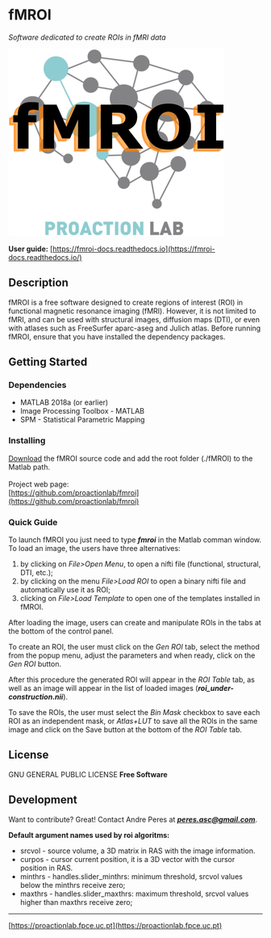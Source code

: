 # fMROI

_Software dedicated to create ROIs in fMRI data_

[![fMROI logo](./etc/figs/fmroi_logo.png)](https://github.com/proactionlab/fmroi)

**User guide:** [https://fmroi-docs.readthedocs.io](https://fmroi-docs.readthedocs.io/)

## Description

fMROI is a free software designed to create regions of interest (ROI) in functional magnetic resonance imaging (fMRI). However, it is not limited to fMRI, and can be used with structural images, diffusion maps (DTI), or even with atlases such as FreeSurfer aparc-aseg and Julich atlas. Before running fMROI, ensure that you have installed the dependency packages. 

## Getting Started

### Dependencies

* MATLAB 2018a (or earlier)
* Image Processing Toolbox - MATLAB 
* SPM - Statistical Parametric Mapping 

### Installing

[Download](https://github.com/proactionlab/fmroi) the fMROI source code and add the root folder (./fMROI) to the Matlab path.<br>
<br>
Project web page:<br>
[https://github.com/proactionlab/fmroi](https://github.com/proactionlab/fmroi) 


### Quick Guide

To launch fMROI you just need to type ***fmroi*** in the Matlab comman window.<br>
To load an image, the users have three alternatives:

1. by clicking on *File>Open Menu*, to open a nifti file (functional, structural, DTI, etc.);
2. by clicking on the menu *File>Load ROI* to open a binary nifti file and automatically use it as ROI;
3. clicking on *File>Load Template* to open one of the templates installed in fMROI. 

After loading the image, users can create and manipulate ROls in the tabs at the bottom of the control panel. 

To create an ROI, the user must click on the *Gen ROI* tab, select the method from the popup menu, adjust the parameters and when ready, click on the *Gen ROI* button. 

After this procedure the generated ROI will appear in the *ROI Table* tab, as well as an image will appear in the list of loaded images (***roi_under-construction.nii***). 

To save the ROls, the user must select the *Bin Mask* checkbox to save each ROI as an independent mask, or *Atlas+LUT* to save all the ROls in the same image and click on the Save button at the bottom of the *ROI Table* tab. 

## License

GNU GENERAL PUBLIC LICENSE
**Free Software**

## Development

Want to contribute? Great! Contact Andre Peres at ***peres.asc@gmail.com***.

**Default argument names used by roi algoritms:**

- srcvol - source volume, a 3D matrix in RAS with the image information.
- curpos - cursor current position, it is a 3D vector with the cursor position in RAS.
- minthrs - handles.slider_minthrs: minimum threshold, srcvol values below the minthrs receive zero; 
- maxthrs - handles.slider_maxthrs: maximum threshold, srcvol values higher than maxthrs receive zero;

-------

[https://proactionlab.fpce.uc.pt](https://proactionlab.fpce.uc.pt)

